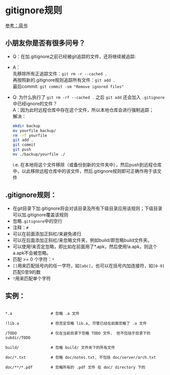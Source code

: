 # gitignore规则
[参考：简书](https://www.jianshu.com/p/ea6341224e89)  


## 小朋友你是否有很多问号？  
- Q：在加.gitignore之前已经被git追踪的文件，还将继续被追踪:
- A：  
  先移除所有正追踪文件：`git rm -r --cached . `    
  再按照新的.gitignore规则追踪所有文件：`git add .`  
  最后commit: `git commit -sm "Remove ignored files"`
  
  
- Q: 为什么执行了 `git rm -rf --cached .` 之后 `git add` 还会加入 `.gitignore`中已经ignore的文件？  
  A：因为此时远程仓库中存在这个文件，所以本地仓库会进行强制追踪；   
  解决：  
  ```bash
  mkdir backup
  mv yourfile backup/
  rm -rf yourfile 
  git add .
  git commit
  git push
  mv ./backup/yourfile ./
  ```
  i.e. 在本地将这个文件移除（或备份到新的文件夹中），然后push到远程仓库中，以此移除远程仓库中的该文件，然后.gitignore规则即可正确作用于该文件  
  
## .gitignore规则：   
- 在git目录下加.gitignore将会对该目录及所有下级目录应用该规则；下级目录可以加.gitignore覆盖该规则  
- 忽略`.gitignore`中的空行    
- 注释：`#`  
- 可以在前面添加正斜杠/来避免递归  
- 可以在后面添加正斜杠/来忽略文件夹，例如build/即忽略build文件夹。  
- 可以使用!来否定忽略，即比如在前面用了*.apk，然后使用!a.apk，则这个a.apk不会被忽略。  
- 匹配 >= 0 个字符：`*`  
- `[]`用来匹配括号内的任一字符，如`[abc]`，也可以在括号内加连接符，如`[0-9]`匹配0至9的数  
- `?`用来匹配单个字符  

## 实例：  
  ```.gitignore
  
  *.a                 # 忽略 .a 文件
  
  !lib.a              # 但否定忽略 lib.a, 尽管已经在前面忽略了 .a 文件
  
  /TODO               # 仅在当前目录下忽略 TODO 文件， 但不包括子目录下的 subdir/TODO
  
  build/              # 忽略 build/ 文件夹下的所有文件
  
  doc/*.txt           # 忽略 doc/notes.txt, 不包括 doc/server/arch.txt
  
  doc/**/*.pdf        # 忽略所有的 .pdf 文件 在 doc/ directory 下的
  ```
